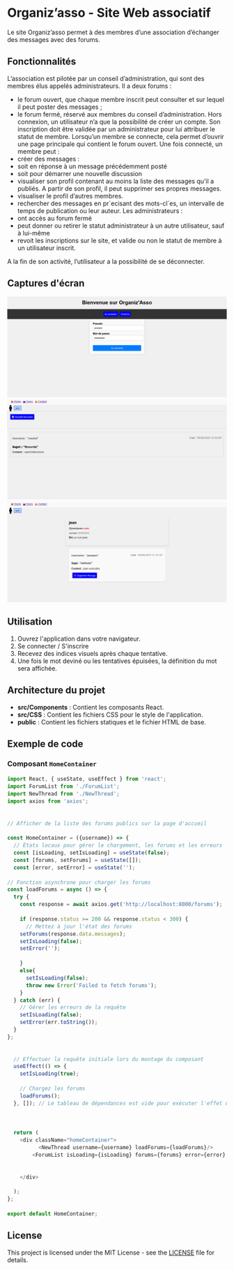# Organiz’asso - Site Web associatif

Le site Organiz’asso permet à des membres d’une association d’échanger des messages avec des forums.

## Fonctionnalités

L’association est pilotée par un conseil d’administration, qui sont des membres élus appelés administrateurs. Il
a deux forums :
- le forum ouvert, que chaque membre inscrit peut consulter et sur lequel il peut poster des messages ;
- le forum fermé, réservé aux membres du conseil d’administration.
Hors connexion, un utilisateur n’a que la possibilité de créer un compte. Son inscription doit être validée par
un administrateur pour lui attribuer le statut de membre.
Lorsqu’un membre se connecte, cela permet d’ouvrir une page principale qui contient le forum ouvert.
Une fois connecté, un membre peut :
- créer des messages :
- soit en réponse à un message précédemment posté
- soit pour démarrer une nouvelle discussion
- visualiser son profil contenant au moins la liste des messages qu’il a publiés. A partir de son profil, il peut supprimer ses propres messages.
- visualiser le profil d’autres membres.
- rechercher des messages en pr´ecisant des mots-cl´es, un intervalle de temps de publication ou leur auteur.
Les administrateurs :
- ont accès au forum fermé
- peut donner ou retirer le statut administrateur à un autre utilisateur, sauf à lui-même
- revoit les inscriptions sur le site, et valide ou non le statut de membre à un utilisateur inscrit.

A la fin de son activité, l’utilisateur a la possibilité de se déconnecter. 

## Captures d'écran

![Motus Screenshot](./imageWeb1.png)
![Motus Screenshot](./imageWeb3.png)
![Motus Screenshot](./imageWeb4.png)

## Utilisation

1. Ouvrez l'application dans votre navigateur.
2. Se connecter / S'inscrire
3. Recevez des indices visuels après chaque tentative.
4. Une fois le mot deviné ou les tentatives épuisées, la définition du mot sera affichée.

## Architecture du projet

- **src/Components** : Contient les composants React.
- **src/CSS** : Contient les fichiers CSS pour le style de l'application.
- **public** : Contient les fichiers statiques et le fichier HTML de base.

## Exemple de code

### Composant `HomeContainer`

```javascript
import React, { useState, useEffect } from 'react';
import ForumList from './ForumList';
import NewThread from './NewThread';
import axios from 'axios';


// Afficher de la liste des forums publics sur la page d'accueil

const HomeContainer = ({username}) => {
  // États locaux pour gérer le chargement, les forums et les erreurs
  const [isLoading, setIsLoading] = useState(false);
  const [forums, setForums] = useState([]);
  const [error, setError] = useState('');

// Fonction asynchrone pour charger les forums
const loadForums = async () => {
  try {
    const response = await axios.get('http://localhost:8000/forums');

    if (response.status >= 200 && response.status < 300) {
      // Mettez à jour l'état des forums
    setForums(response.data.messages);
    setIsLoading(false);
    setError('');
      
    }
    else{
      setIsLoading(false);
      throw new Error('Failed to fetch forums');
    }
  } catch (err) {
    // Gérer les erreurs de la requête
    setIsLoading(false);
    setError(err.toString());
  }
};


  // Effectuer la requête initiale lors du montage du composant
  useEffect(() => {
    setIsLoading(true);
    
    // Chargez les forums
    loadForums();
  }, []); // Le tableau de dépendances est vide pour exécuter l'effet une seule fois lors du montage



  return (
    <div className="homeContainer">
          <NewThread username={username} loadForums={loadForums}/>
        <ForumList isLoading={isLoading} forums={forums} error={error} admin={false}/>

      
    </div>
    
  );
};

export default HomeContainer;
```

## License

This project is licensed under the MIT License - see the [LICENSE](LICENSE) file for details.

